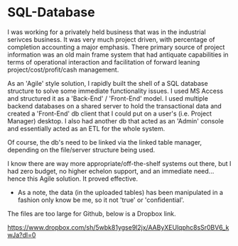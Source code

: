 # SQL-Database

I was working for a privately held business that was in the industrial serivces business.  It was very much project driven, with percentage of completion accounting a major emphasis.  There primary source of project information was an old main frame system that had antiquate capabilities in terms of operational interaction and facilitation of forward leaning project/cost/profit/cash management.

As an 'Agile' style solution, I rapidly built the shell of a SQL database structure to solve some immediate functionality issues.  I used MS Access and structured it as a 'Back-End' / 'Front-End' model.  I used multiple backend databases on a shared server to hold the transactional data and created a 'Front-End' db client that I could put on a user's (i.e. Project Manager) desktop.  I also had another db that acted as an 'Admin' console and essentially acted as an ETL for the whole system.

Of course, the db's need to be linked via the linked table manager, depending on the file/server structure being used.

I know there are way more appropriate/off-the-shelf systems out there, but I had zero budget, no higher echelon support, and an immediate need... hence this Agile solution.  It proved effective.

* As a note, the data (in the uploaded tables) has been manipulated in a fashion only know be me, so it not 'true' or 'confidential'.

The files are too large for Github, below is a Dropbox link.

https://www.dropbox.com/sh/5wbk81ygse9l2jx/AAByXEUlqphc8sSr0BV6_kwJa?dl=0
